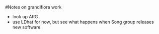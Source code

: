 #Notes on grandiflora work

* look up ARG
* use LDhat for now, but see what happens when Song group releases new software


